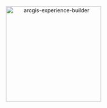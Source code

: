 <div align="center"><img src="https://www.esri.com/content/dam/esrisites/en-us/arcgis/products/experience-builder/how-it-works-ExB.gif" alt="arcgis-experience-builder" height="250"/></div>
